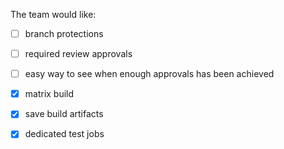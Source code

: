 The team would like: 
 - [ ] branch protections
 - [ ] required review approvals
 - [ ] easy way to see when enough approvals has been achieved
 - [X] matrix build
 - [X] save build artifacts
 - [X] dedicated test jobs

